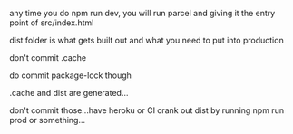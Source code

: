 any time you do npm run dev, you will run parcel and giving it the entry point of src/index.html

dist folder is what gets built out and what you need to put into production

don't commit .cache

do commit package-lock though

.cache and dist are generated...

don't commit those...have heroku or CI crank out dist by running npm run prod or something...

